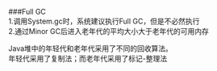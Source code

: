 ###Full GC  
1.调用System.gc时，系统建议执行Full GC，但是不必然执行  
2.通过Minor GC后进入老年代的平均大小大于老年代的可用内存  

Java堆中的年轻代和老年代采用了不同的回收算法。  
年轻代采用了复制法；而老年代采用了标记-整理法  